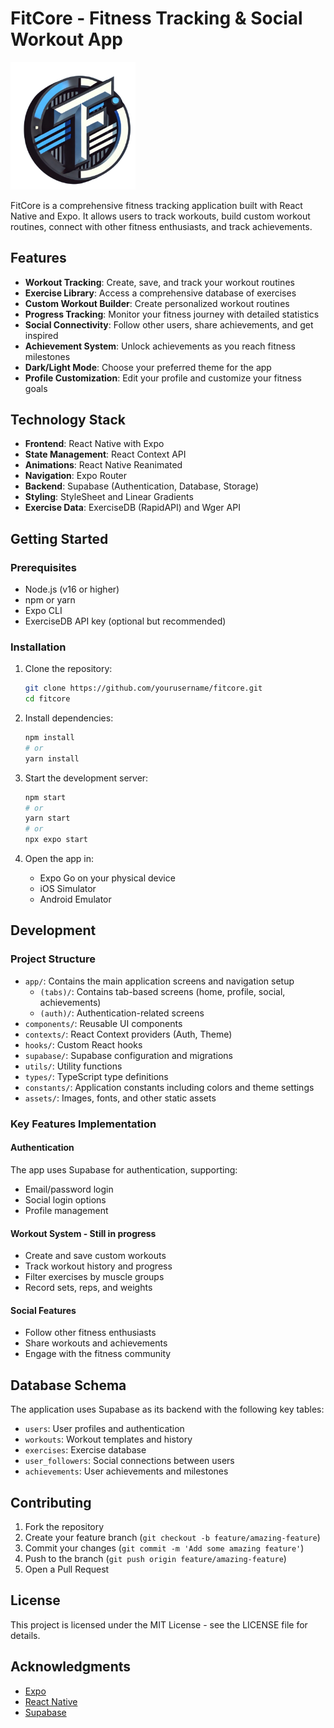 # FitCore - Fitness Tracking & Social Workout App

<img src="./assets/images/logo.png" alt="FitCore Logo" width="200" />

FitCore is a comprehensive fitness tracking application built with React Native and Expo. It allows users to track workouts, build custom workout routines, connect with other fitness enthusiasts, and track achievements.

## Features

- **Workout Tracking**: Create, save, and track your workout routines
- **Exercise Library**: Access a comprehensive database of exercises
- **Custom Workout Builder**: Create personalized workout routines
- **Progress Tracking**: Monitor your fitness journey with detailed statistics
- **Social Connectivity**: Follow other users, share achievements, and get inspired
- **Achievement System**: Unlock achievements as you reach fitness milestones
- **Dark/Light Mode**: Choose your preferred theme for the app
- **Profile Customization**: Edit your profile and customize your fitness goals

## Technology Stack

- **Frontend**: React Native with Expo
- **State Management**: React Context API
- **Animations**: React Native Reanimated
- **Navigation**: Expo Router
- **Backend**: Supabase (Authentication, Database, Storage)
- **Styling**: StyleSheet and Linear Gradients
- **Exercise Data**: ExerciseDB (RapidAPI) and Wger API

## Getting Started

### Prerequisites

- Node.js (v16 or higher)
- npm or yarn
- Expo CLI
- ExerciseDB API key (optional but recommended)

### Installation

1. Clone the repository:
   ```bash
   git clone https://github.com/yourusername/fitcore.git
   cd fitcore
   ```

2. Install dependencies:
   ```bash
   npm install
   # or
   yarn install
   ```

3. Start the development server:
   ```bash
   npm start
   # or
   yarn start
   # or
   npx expo start
   ```

4. Open the app in:
   - Expo Go on your physical device
   - iOS Simulator
   - Android Emulator

## Development

### Project Structure

- `app/`: Contains the main application screens and navigation setup
  - `(tabs)/`: Contains tab-based screens (home, profile, social, achievements)
  - `(auth)/`: Authentication-related screens
- `components/`: Reusable UI components
- `contexts/`: React Context providers (Auth, Theme)
- `hooks/`: Custom React hooks
- `supabase/`: Supabase configuration and migrations
- `utils/`: Utility functions
- `types/`: TypeScript type definitions
- `constants/`: Application constants including colors and theme settings
- `assets/`: Images, fonts, and other static assets

### Key Features Implementation

#### Authentication

The app uses Supabase for authentication, supporting:
- Email/password login
- Social login options
- Profile management

#### Workout System - Still in progress

- Create and save custom workouts
- Track workout history and progress
- Filter exercises by muscle groups
- Record sets, reps, and weights


#### Social Features

- Follow other fitness enthusiasts
- Share workouts and achievements
- Engage with the fitness community

## Database Schema

The application uses Supabase as its backend with the following key tables:

- `users`: User profiles and authentication
- `workouts`: Workout templates and history
- `exercises`: Exercise database
- `user_followers`: Social connections between users
- `achievements`: User achievements and milestones

## Contributing

1. Fork the repository
2. Create your feature branch (`git checkout -b feature/amazing-feature`)
3. Commit your changes (`git commit -m 'Add some amazing feature'`)
4. Push to the branch (`git push origin feature/amazing-feature`)
5. Open a Pull Request

## License

This project is licensed under the MIT License - see the LICENSE file for details.

## Acknowledgments

- [Expo](https://expo.dev)
- [React Native](https://reactnative.dev)
- [Supabase](https://supabase.io)
